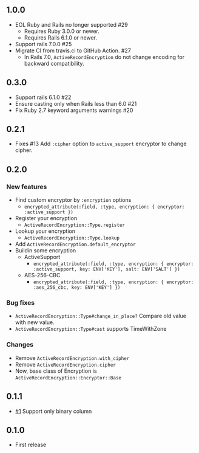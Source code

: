 ## 1.0.0

- EOL Ruby and Rails no longer supported #29
  - Requires Ruby 3.0.0 or newer.
  - Requires Rails 6.1.0 or newer.
- Support rails 7.0.0 #25
- Migrate CI from travis.ci to GitHub Action. #27
  - In Rails 7.0, `ActiveRecordEncryption` do not change encoding for backward compatibility.

## 0.3.0

- Support rails 6.1.0 #22
- Ensure casting only when Rails less than 6.0 #21
- Fix Ruby 2.7 keyword arguments warnings #20

## 0.2.1

- Fixes #13 Add `:cipher` option to `active_support` encryptor to change cipher.

## 0.2.0

### New features

- Find custom encryptor by `:encryption` options
  - `encrypted_attribute(:field, :type, encryption: { encryptor: :active_support })`
- Register your encryption
  - `ActiveRecordEncryption::Type.register`
- Lookup your encryption
  - `ActiveRecordEncryption::Type.lookup`
- Add `ActiveRecordEncryption.default_encryptor`
- Buildin some encryption
  - ActiveSupport
    - `encrypted_attribute(:field, :type, encryption: { encryptor: :active_support, key: ENV['KEY'], salt: ENV['SALT'] })`
  - AES-256-CBC
    - `encrypted_attribute(:field, :type, encryption: { encryptor: :aes_256_cbc, key: ENV['KEY'] })`

### Bug fixes

- `ActiveRecordEncryption::Type#change_in_place?` Compare old value with new value.
- `ActiveRecordEncryption::Type#cast` supports TimeWithZone

### Changes

- Remove `ActiveRecordEncryption.with_cipher`
- Remove `ActiveRecordEncryption.cipher`
- Now, base class of Encryption is `ActiveRecordEncryption::Encryptor::Base`

## 0.1.1

- [#1](https://github.com/alpaca-tc/active_record_encryption/pull/1) Support only binary column

## 0.1.0

- First release
